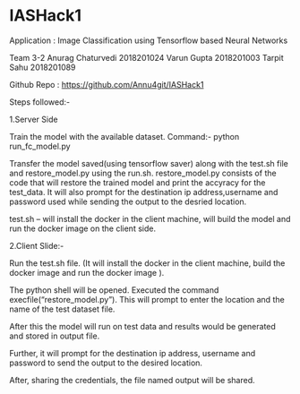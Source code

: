# IASHack1
Application : 
Image Classification using Tensorflow based Neural Networks

Team 3-2
Anurag Chaturvedi 2018201024
Varun Gupta 2018201003
Tarpit Sahu 2018201089

Github Repo : https://github.com/Annu4git/IASHack1



Steps followed:-

1.Server Side

Train the model with the available dataset.
Command:- python run_fc_model.py

Transfer the model saved(using tensorflow saver) along with the test.sh file and restore_model.py using the run.sh.
restore_model.py consists of the code that will restore the trained model and print the accyracy for the test_data. It will also prompt for the destination ip address,username and password used while sending the output to the desried location.

test.sh – will install the docker in the client machine, will build the model and run the docker image  on the client side.

2.Client Slide:-

Run the test.sh file.	(It will install the docker in the client machine, build the docker image and run the docker image ).

The python shell will be opened. Executed the command execfile(“restore_model.py”).
This will prompt to enter the location and the name of the test dataset file. 

After this the model will run on test data and results would be generated and stored in output file.

Further, it will prompt for the destination ip address, username and password to send the output to the desired location.

After, sharing the credentials, the file named output will be shared.




